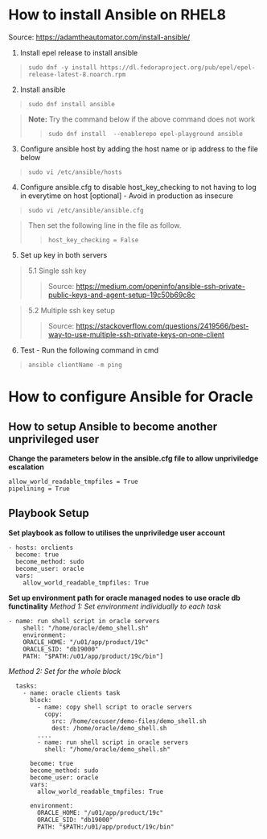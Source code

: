 # How to install Ansible on RHEL8
Source: https://adamtheautomator.com/install-ansible/

1. Install epel release to install ansible
> `sudo dnf -y install https://dl.fedoraproject.org/pub/epel/epel-release-latest-8.noarch.rpm`

2. Install ansible
> `sudo dnf install ansible`

> **Note:** Try the command below if the above command does not work
>> `sudo dnf install  --enablerepo epel-playground ansible`

3. Configure ansible host by adding the host name or ip address to the file below
> `sudo vi /etc/ansible/hosts`

4. Configure ansible.cfg to disable host_key_checking to not having to log in everytime on host [optional] - Avoid in production as insecure
> `sudo vi /etc/ansible/ansible.cfg`

> Then set the following line in the file as follow.
>> `host_key_checking = False`

5. Set up key in both servers 
> 5.1 Single ssh key
>> Source: https://medium.com/openinfo/ansible-ssh-private-public-keys-and-agent-setup-19c50b69c8c

> 5.2 Multiple ssh key setup
>> Source: https://stackoverflow.com/questions/2419566/best-way-to-use-multiple-ssh-private-keys-on-one-client

6. Test - Run the following command in cmd
> `ansible clientName -m ping`

# How to configure Ansible for Oracle
## How to setup Ansible to become another unprivileged user
**Change the parameters below in the ansible.cfg file to allow unpriviledge escalation**
```
allow_world_readable_tmpfiles = True
pipelining = True
```

## Playbook Setup
**Set playbook as follow to utilises the unpriviledge user account**
```
- hosts: orclients
  become: true
  become_method: sudo
  become_user: oracle
  vars:
    allow_world_readable_tmpfiles: True
```

**Set up environment path for oracle managed nodes to use oracle db functinality**
*Method 1: Set environment individually to each task*
```
- name: run shell script in oracle servers
    shell: "/home/oracle/demo_shell.sh"
    environment:
    ORACLE_HOME: "/u01/app/product/19c"
    ORACLE_SID: "db19000"
    PATH: "$PATH:/u01/app/product/19c/bin"]
```

*Method 2: Set for the whole block*
```
  tasks:
    - name: oracle clients task
      block:
        - name: copy shell script to oracle servers
          copy:
            src: /home/cecuser/demo-files/demo_shell.sh
            dest: /home/oracle/demo_shell.sh
        ....
        - name: run shell script in oracle servers
          shell: "/home/oracle/demo_shell.sh"

      become: true
      become_method: sudo
      become_user: oracle
      vars:
        allow_world_readable_tmpfiles: True
      
      environment:
        ORACLE_HOME: "/u01/app/product/19c"
        ORACLE_SID: "db19000"
        PATH: "$PATH:/u01/app/product/19c/bin"
```

